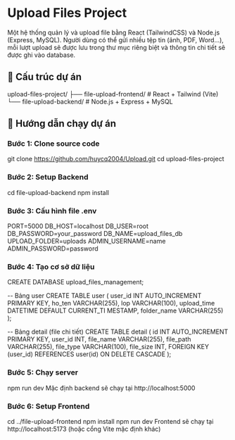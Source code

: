 # Upload Files Project

Một hệ thống quản lý và upload file bằng React (TailwindCSS) và Node.js (Express, MySQL). Người dùng có thể gửi nhiều tệp tin (ảnh, PDF, Word...), mỗi lượt upload sẽ được lưu trong thư mục riêng biệt và thông tin chi tiết sẽ được ghi vào database.

## 📁 Cấu trúc dự án

upload-files-project/
├── file-upload-frontend/ # React + Tailwind (Vite)
└── file-upload-backend/ # Node.js + Express + MySQL


## 🚀 Hướng dẫn chạy dự án

### Bước 1: Clone source code
git clone https://github.com/huycq2004/Upload.git
cd upload-files-project

### Bước 2: Setup Backend
cd file-upload-backend
npm install

### Bước 3: Cấu hình file .env
PORT=5000
DB_HOST=localhost
DB_USER=root
DB_PASSWORD=your_password
DB_NAME=upload_files_db
UPLOAD_FOLDER=uploads
ADMIN_USERNAME=name
ADMIN_PASSWORD=password

### Bước 4: Tạo cơ sở dữ liệu
CREATE DATABASE upload_files_management;

-- Bảng user
CREATE TABLE user (
  user_id INT AUTO_INCREMENT PRIMARY KEY,
  ho_ten VARCHAR(255),
  lop VARCHAR(100),
  upload_time DATETIME DEFAULT CURRENT_TI  MESTAMP,
  folder_name VARCHAR(255)
);

-- Bảng detail (file chi tiết)
CREATE TABLE detail (
  id INT AUTO_INCREMENT PRIMARY KEY,
  user_id INT,
  file_name VARCHAR(255),
  file_path VARCHAR(255),
  file_type VARCHAR(100),
  file_size INT,
  FOREIGN KEY (user_id) REFERENCES user(id) ON DELETE CASCADE
);

### Bước 5: Chạy server
npm run dev
Mặc định backend sẽ chạy tại http://localhost:5000

### Bước 6: Setup Frontend
cd ../file-upload-frontend
npm install
npm run dev
Frontend sẽ chạy tại http://localhost:5173 (hoặc cổng Vite mặc định khác)
